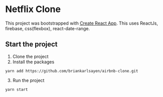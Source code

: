 # Netflix Clone

This project was bootstrapped with [Create React App](https://github.com/facebook/create-react-app).
This uses ReactJs, firebase, css(flexbox), react-date-range.

## Start the project

1. Clone the project
2. Install the packages
```
yarn add https://github.com/briankarlsayen/airbnb-clone.git
```
3. Run the project
```
yarn start
```
    
